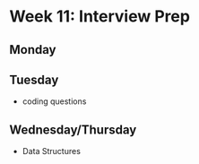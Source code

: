 # Week 11: Interview Prep

## Monday

## Tuesday

- coding questions

## Wednesday/Thursday

- Data Structures
